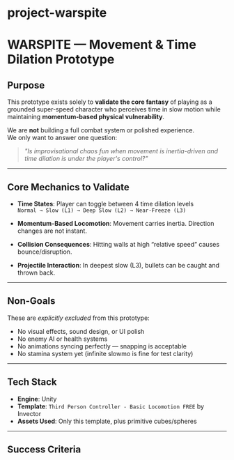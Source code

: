 # project-warspite

# WARSPITE — Movement & Time Dilation Prototype

## Purpose

This prototype exists solely to **validate the core fantasy** of playing as a grounded super-speed character who perceives time in slow motion while maintaining **momentum-based physical vulnerability**.

We are **not** building a full combat system or polished experience.  
We only want to answer one question:

> *"Is improvisational chaos fun when movement is inertia-driven and time dilation is under the player's control?"*

---

## Core Mechanics to Validate

- **Time States**: Player can toggle between 4 time dilation levels  
  `Normal → Slow (L1) → Deep Slow (L2) → Near-Freeze (L3)`

- **Momentum-Based Locomotion**: Movement carries inertia. Direction changes are not instant.

- **Collision Consequences**: Hitting walls at high “relative speed” causes bounce/disruption.

- **Projectile Interaction**: In deepest slow (L3), bullets can be caught and thrown back.

---

## Non-Goals

These are *explicitly excluded* from this prototype:

- No visual effects, sound design, or UI polish
- No enemy AI or health systems
- No animations syncing perfectly — snapping is acceptable
- No stamina system yet (infinite slowmo is fine for test clarity)

---

## Tech Stack

- **Engine**: Unity
- **Template**: `Third Person Controller - Basic Locomotion FREE` by Invector
- **Assets Used**: Only this template, plus primitive cubes/spheres

---

## Success Criteria

